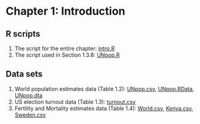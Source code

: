 # Chapter 1: Introduction

## R scripts
1. The script for the entire chapter: [intro.R](intro.R)
2. The script used in Section 1.3.8: [UNpop.R](UNpop.R)

## Data sets
1. World population estimates data (Table 1.2): [UNpop.csv](UNpop.csv), [UNpop.RData](UNpop.RData), [UNpop.dta](UNpop.dta) 
2. US election turnout data (Table 1.3): [turnout.csv](turnout.csv)
3. Fertility and Mortality estimates data (Table 1.4): [World.csv](World.csv), [Kenya.csv](Kenya.csv), [Sweden.csv](Sweden.csv)
